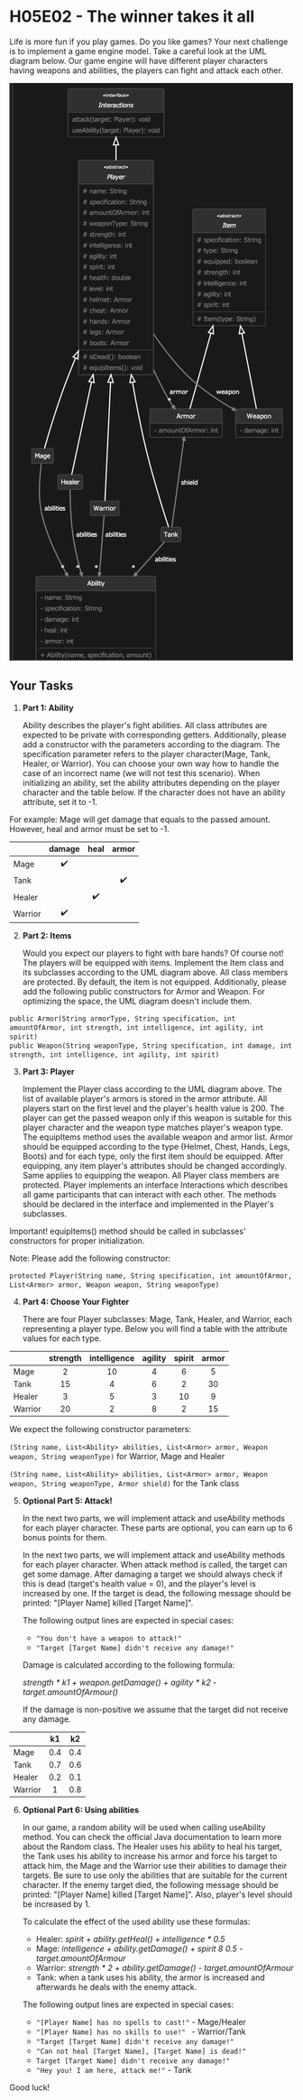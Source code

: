 # H05E02 - The winner takes it all

Life is more fun if you play games. Do you like games? Your next challenge is to implement a game engine model. Take a careful look at the UML diagram below. Our game engine will have different player characters having weapons and abilities, the players can fight and attack each other.

![uml](uml.png)

## Your Tasks

1. **Part 1: Ability**

    Ability describes the player's fight abilities. All class attributes are expected to be private with corresponding getters. Additionally, please add a constructor with the parameters according to the diagram. The specification parameter refers to the player character(Mage, Tank, Healer, or Warrior). You can choose your own way how to handle the case of an incorrect name (we will not test this scenario). When initializing an ability, set the ability attributes depending on the player character and the table below. If the character does not have an ability attribute, set it to -1.

For example: Mage will get damage that equals to the passed amount. However, heal and armor must be set to -1.

|         | damage | heal | armor |
|---------|:------:|:----:|:-----:|
| Mage    |    ✔️   |      |       |
| Tank    |        |      |   ✔️   |
| Healer  |        |   ✔️  |       |
| Warrior |    ✔️   |      |       |

2. **Part 2: Items**

   Would you expect our players to fight with bare hands? Of course not! The players will be equipped with items. Implement the Item class and its subclasses according to the UML diagram above. All class members are protected. By default, the item is not equipped. Additionally, please add the following public constructors for Armor and Weapon. For optimizing the space, the UML diagram doesn't include them.

```
public Armor(String armorType, String specification, int amountOfArmor, int strength, int intelligence, int agility, int spirit)
public Weapon(String weaponType, String specification, int damage, int strength, int intelligence, int agility, int spirit)
```

3. **Part 3: Player**

   Implement the Player class according to the UML diagram above. The list of available player's armors is stored in the armor attribute. All players start on the first level and the player's health value is 200. The player can get the passed weapon only if this weapon is suitable for this player character and the weapon type matches player's weapon type. The equipItems method uses the available weapon and armor list. Armor should be equipped according to the type (Helmet, Chest, Hands, Legs, Boots) and for each type, only the first item should be equipped. After equipping, any item player's attributes should be changed accordingly. Same applies to equipping the weapon. All Player class members are protected. Player implements an interface Interactions which describes all game participants that can interact with each other. The methods should be declared in the interface and implemented in the Player's subclasses.

Important! equipItems() method should be called in subclasses' constructors for proper initialization.

Note: Please add the following constructor:

```
protected Player(String name, String specification, int amountOfArmor, List<Armor> armor, Weapon weapon, String weaponType)
```

4. **Part 4: Choose Your Fighter**

   There are four Player subclasses: Mage, Tank, Healer, and Warrior, each representing a player type. Below you will find a table with the attribute values for each type.

|         | strength | intelligence | agility | spirit | armor |
|---------|:--------:|:------------:|:-------:|:------:|:-----:|
| Mage    |     2    |      10      |    4    |    6   |   5   |
| Tank    |    15    |       4      |    6    |    2   |   30  |
| Healer  |     3    |       5      |    3    |   10   |   9   |
| Warrior |    20    |       2      |    8    |    2   |   15  |

We expect the following constructor parameters:

`(String name, List<Ability> abilities, List<Armor> armor, Weapon weapon, String weaponType)` for Warrior, Mage and Healer

`(String name, List<Ability> abilities, List<Armor> armor, Weapon weapon, String weaponType, Armor shield)` for the Tank class

5. **Optional Part 5: Attack!**

   In the next two parts, we will implement attack and useAbility methods for each player character. These parts are optional, you can earn up to 6 bonus points for them.

    In the next two parts, we will implement attack and useAbility methods for each player character. When attack method is called, the target can get some damage. After damaging a target we should always check if this is dead (target's health value = 0), and the player's level is increased by one. If the target is dead, the following message should be printed: "[Player Name] killed [Target Name]".

    The following output lines are expected in special cases:

    - `"You don't have a weapon to attack!"`
   - `"Target [Target Name] didn't receive any damage!"`
   
   Damage is calculated according to the following formula:

    *strength * k1 + weapon.getDamage() + agility * k2 - target.amountOfArmour()*

    If the damage is non-positive we assume that the target did not receive any damage.

|         |  k1 |  k2 |
|---------|:---:|:---:|
| Mage    | 0.4 | 0.4 |
| Tank    | 0.7 | 0.6 |
| Healer  | 0.2 | 0.1 |
| Warrior |  1  | 0.8 |

6. **Optional Part 6: Using abilities**

   In our game, a random ability will be used when calling useAbility method. You can check the official Java documentation to learn more about the Random class. The Healer uses his ability to heal his target, the Tank uses his ability to increase his armor and force his target to attack him, the Mage and the Warrior use their abilities to damage their targets. Be sure to use only the abilities that are suitable for the current character. If the enemy target died, the following message should be printed: "[Player Name] killed [Target Name]". Also, player's level should be increased by 1.

    To calculate the effect of the used ability use these formulas:

    - Healer: *spirit + ability.getHeal() + intelligence * 0.5*
    - Mage: *intelligence + ability.getDamage() + spirit 8 0.5 - target.amountOfArmour*
    - Warrior: *strength * 2 + ability.getDamage() - target.amountOfArmour*
    - Tank: when a tank uses his ability, the armor is increased and afterwards he deals with the enemy attack.

   The following output lines are expected in special cases:

    - `"[Player Name] has no spells to cast!"` - Mage/Healer
    - `"[Player Name] has no skills to use!" ` - Warrior/Tank
    - `"Target [Target Name] didn't receive any damage!"`
    - `"Can not heal [Target Name], [Target Name] is dead!"`
    - `Target [Target Name] didn't receive any damage!"`
    - `"Hey you! I am here, attack me!"` - Tank


Good luck!
